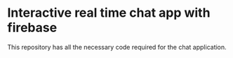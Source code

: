 # Interactive real time chat app with firebase

This repository has all the necessary code required for the chat application.
